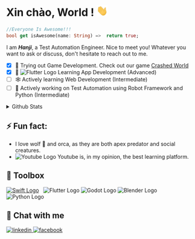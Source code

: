 <h1> Xin chào, World ! <img src="https://raw.githubusercontent.com/ABSphreak/ABSphreak/master/gifs/Hi.gif" width="30px"></h1>

```dart
//Everyone Is Awesome!!!
bool get isAwesome(name: String) =>  return true;
```

I am ***Hanji***, a Test Automation Engineer. Nice to meet you!
Whatever you want to ask or discuss, don't hesitate to reach out to me.

- [x] 🌱 Trying out Game Development. Check out our game [Crashed World](https://hans-min.itch.io/crashed-world)
- [x] 🍎 <img src="https://cdn.worldvectorlogo.com/logos/flutter-logo.svg" alt="Flutter Logo" width="15" height="15"/> Learning App Development (Advanced) 
- [ ] 🕸️ Actively learning Web Development (Intermediate)
- [ ] 🤖 Actively working on Test Automation using Robot Framework and Python (Intermediate)

<details>
   <summary>Github Stats</summary>
  <img src="https://github-readme-stats.vercel.app/api?username=hans-min&show_icons=true&hide_border=true"></img>
</details>

## ⚡ Fun fact:
-  I love wolf 🐺 and orca, as they are both apex predator and social creatures.
- <img src="https://cdn.worldvectorlogo.com/logos/youtube-icon-5.svg" alt="Youtube Logo" width="20" height="20"/> Youtube is, in my opinion, the best learning platform.


## 🧰 Toolbox
<p>
   <a href="https://github.com/hans-min?tab=repositories&language=swift" target="_blank"><img src="https://cdn.worldvectorlogo.com/logos/swift-15.svg" alt="Swift Logo" width="50" height="50"/></a>  &nbsp;
   <img src="https://cdn.worldvectorlogo.com/logos/flutter-logo.svg" alt="Flutter Logo" width="50" height="50"/>
   <img src="https://cdn.worldvectorlogo.com/logos/godot-1.svg" alt="Godot Logo" width="80" height="80"/> 
   <img src="https://cdn.worldvectorlogo.com/logos/blender-2.svg" alt="Blender Logo" width="60" height="60"/> &nbsp; &nbsp;
   <img src="https://cdn.worldvectorlogo.com/logos/python-5.svg" alt="Python Logo" width="50" height="50"/>
</p>

## 💬 Chat with me
<a href="https://linkedin.com/in/hans-min-4510471" target="_blank">
<img src=https://img.shields.io/badge/linkedin-%231E77B5.svg?&style=for-the-badge&logo=linkedin&logoColor=white alt=linkedin style="margin-bottom: 5px;" />
</a>
<a href="https://www.facebook.com/Hanji4510471" target="_blank">
<img src=https://img.shields.io/badge/facebook-%232E87FB.svg?&style=for-the-badge&logo=facebook&logoColor=white alt=facebook style="margin-bottom: 5px;" />
</a>   

